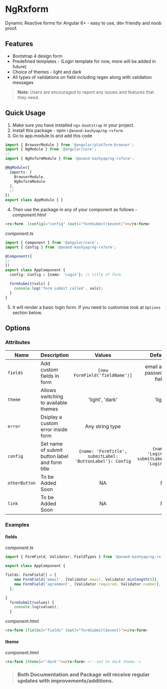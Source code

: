# NgRxform
Dynamic Reactive forms for Angular 6+ - easy to use, dev friendly and noob proof.

## Features
- Bootstrap 4 design form
- Predefined templates - (Login template for now, more will be added in future)
- Choice of themes - light and dark
- All types of validations on field including regex along with validation messages

> **Note**: Users are encouraged to report any issues and features that they need.

## Quick Usage
1. Make sure you have installed `ngx-bootstrap` in your project.
2. Install this package - npm i `@anand-kashyap/ng-rxform`.
3. Go to app.module.ts and add this code
```typescript
import { BrowserModule } from '@angular/platform-browser';
import { NgModule } from '@angular/core';
//
import { NgRxformModule } from '@anand-kashyap/ng-rxform';

@NgModule({
  imports: [
    BrowserModule,
    NgRxformModule
  ],
  //
})
export class AppModule { }
```
4. Then use the package in any of your component as follows -
*component.html* 
```html
<rx-form  [config]="config" (out)="formSubmit($event)"></rx-form>
```
*component.ts*
```typescript
import { Component } from '@angular/core';
import { Config } from '@anand-kashyap/ng-rxform';

@Component({
//
})
export class AppComponent {
  config: Config = {name: 'Login'}; // title of form

  formSubmit(vals) {
    console.log('form submit called', vals);
  }
}

```
5. It will render a basic login form. If you need to customise look at `Options` section below.

## Options
### Attributes

| Name          | Description     | Values           | Default
| ------------- |:--------------- |:------------:| -----:|
| `fields`      | Add custom fields in form| `[new FormField('fieldName')]` | email and password fields   
| `theme`      | Allows switching to available themes| 'light', 'dark' | 'light'  
| `error`      | Dsiplay a custom error inside form| Any string type | ''  
| `config`      | Set name of submit button label and form title| `{name: 'FormTitle', submitLabel: 'ButtonLabel'}: Config` | `{name: 'Login', submitLabel: 'Login'}`  
| `otherButton`      | To be Added Soon| NA | NA  
| `link`      | To be Added Soon| NA | NA  

### Examples
#### fields
*component.ts*
```typescript
import { FormField, Validator, FieldTypes } from '@anand-kashyap/ng-rxform';

export class AppComponent {

fields: FormField[] = [
    new FormField('email', [Validator.email, Validator.minlength(9)], 'E-mail'),
    new FormField('agreement', [Validator.required, Validator.number], 'Agreement Number'),
  ];

}
  formSubmit(values) {
    console.log(values);  
  }
```
*component.html*
```html
<rx-form [fields]="fields" (out)="formSubmit($event)"></rx-form>
```

#### theme
*component.html*
```html
<rx-form [theme]="'dark'"></rx-form> <!--set to dark theme--> 
```

> ### Both Documentation and Package will receive regular updates with improvements/additions.
